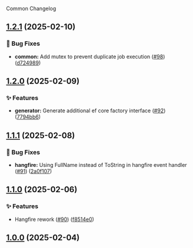 Common Changelog
<a name="1.2.1"></a>
## [1.2.1](https://www.github.com/SaveApis/SaveApis.Core/releases/tag/v1.2.1) (2025-02-10)

### 🐛 Bug Fixes

* **common:** Add mutex to prevent duplicate job execution ([#98](https://www.github.com/SaveApis/SaveApis.Core/issues/98)) ([d724989](https://www.github.com/SaveApis/SaveApis.Core/commit/d72498913dbf1495021ba9f87b4544286b744011))

<a name="1.2.0"></a>
## [1.2.0](https://www.github.com/SaveApis/SaveApis.Core/releases/tag/v1.2.0) (2025-02-09)

### ✨ Features

* **generator:** Generate additional ef core factory interface ([#92](https://www.github.com/SaveApis/SaveApis.Core/issues/92)) ([7794bb6](https://www.github.com/SaveApis/SaveApis.Core/commit/7794bb6e7c88017020d48cb472ca28ea098e389e))

<a name="1.1.1"></a>
## [1.1.1](https://www.github.com/SaveApis/SaveApis.Core/releases/tag/v1.1.1) (2025-02-08)

### 🐛 Bug Fixes

* **hangfire:** Using FullName instead of ToString in hangfire event handler ([#91](https://www.github.com/SaveApis/SaveApis.Core/issues/91)) ([2a0f107](https://www.github.com/SaveApis/SaveApis.Core/commit/2a0f107d829cdc4220dc345ae079d9bc3bba8384))

<a name="1.1.0"></a>
## [1.1.0](https://www.github.com/SaveApis/SaveApis.Core/releases/tag/v1.1.0) (2025-02-06)

### ✨ Features

* Hangfire rework ([#90](https://www.github.com/SaveApis/SaveApis.Core/issues/90)) ([f8514e0](https://www.github.com/SaveApis/SaveApis.Core/commit/f8514e0fbf065deb63e335c231d87c4bb791a549))

<a name="1.0.0"></a>
## [1.0.0](https://www.github.com/SaveApis/SaveApis.Core/releases/tag/v1.0.0) (2025-02-04)

